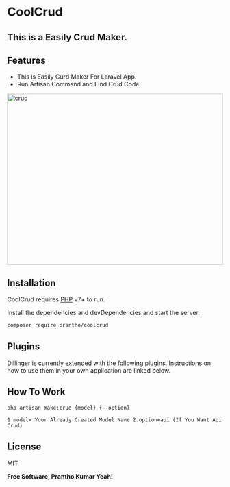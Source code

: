 # CoolCrud
## This is a Easily Crud Maker.



## Features
- This is Easily Curd Maker For Laravel App.
- Run Artisan Command and Find Crud Code.

<img src="https://miro.medium.com/max/945/1*hT0650uAynINJMeIftDj-g.png" alt="crud" width="100%" height="400px"/>

## Installation

CoolCrud requires [PHP](https://php.net/) v7+ to run.

Install the dependencies and devDependencies and start the server.

```sh
composer require prantho/coolcrud
```

## Plugins

Dillinger is currently extended with the following plugins.
Instructions on how to use them in your own application are linked below.

## How To Work
``
php artisan make:crud {model} {--option}
``

`
1.model= Your Already Created Model Name
2.option=api (If You Want Api Crud)
`
## License

MIT

**Free Software, Prantho Kumar Yeah!**
